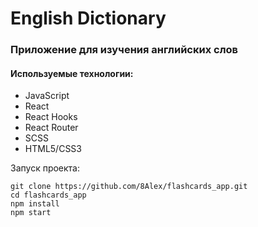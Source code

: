 # English Dictionary
### Приложение для изучения английских слов
#### Используемые технологии:
+ JavaScript
+ React
+ React Hooks
+ React Router
+ SCSS
+ HTML5/CSS3

Запуск проекта:
```
git clone https://github.com/8Alex/flashcards_app.git 
cd flashcards_app 
npm install  
npm start
```

